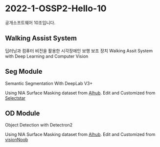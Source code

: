 # 2022-1-OSSP2-Hello-10
공개소프트웨어 10조입니다.

## Walking Assist System

딥러닝과 컴퓨터 비전을 활용한 시각장애인 보행 보조 장치
Walking Assit System with Deep Learning and Computer Vision

## Seg Module

Semantic Segmentation With DeepLab V3+

Using NIA Surface Masking dataset from [AIhub](https://aihub.or.kr/aidata/136).
Edit and Customized from [Selectstar](https://github.com/selectstarofficial/segmentation-selectstar.git)


## OD Module

Object Detection with Detectron2

Using NIA Surface Masking dataset from [AIhub](https://aihub.or.kr/aidata/136).
Edit and Customized from [visionNoob](https://github.com/visionNoob/detectron2_aihub_tutorial)

